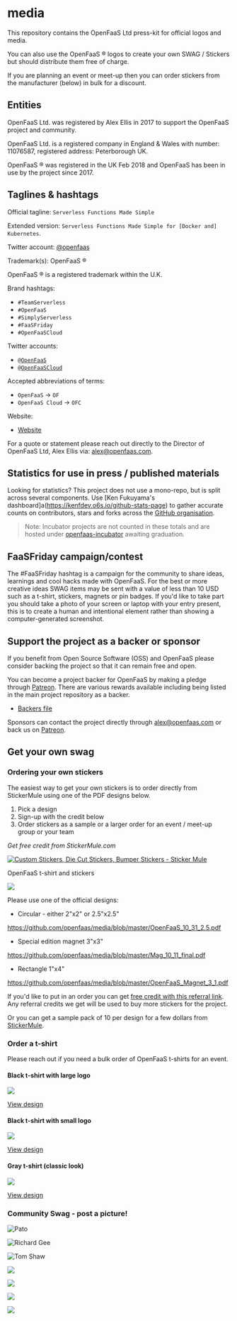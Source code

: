 # media

This repository contains the OpenFaaS Ltd press-kit for official logos and media.

You can also use the OpenFaaS &reg; logos to create your own SWAG / Stickers but should distribute them free of charge.

If you are planning an event or meet-up then you can order stickers from the manufacturer (below) in bulk for a discount.

## Entities

OpenFaaS Ltd. was registered by Alex Ellis in 2017 to support the OpenFaaS project and community.

OpenFaaS Ltd. is a registered company in England & Wales with number: 11076587, registered address: Peterborough UK.

OpenFaaS &reg; was registered in the UK Feb 2018 and OpenFaaS has been in use by the project since 2017.

## Taglines & hashtags

Official tagline: `Serverless Functions Made Simple`

Extended version: `Serverless Functions Made Simple for [Docker and] Kubernetes`.

Twitter account: [@openfaas](https://twitter.com/openfaas)

Trademark(s): OpenFaaS &reg;

OpenFaaS &reg; is a registered trademark within the U.K.

Brand hashtags:

* `#TeamServerless`
* `#OpenFaaS`
* `#SimplyServerless`
* `#FaaSFriday`
* `#OpenFaaSCloud`

Twitter accounts:

* [`@OpenFaaS`](https://twitter.com/openfaas)
* [`@OpenFaaSCloud`](https://twitter.com/openfaascloud)

Accepted abbreviations of terms:

* `OpenFaaS` -> `OF`
* `OpenFaaS Cloud` -> `OFC`

Website:

* [Website](https://www.openfaas.com)

For a quote or statement please reach out directly to the Director of OpenFaaS Ltd, Alex Ellis via: alex@openfaas.com.

## Statistics for use in press / published materials

Looking for statistics? This project does not use a mono-repo, but is split across several components. Use [Ken Fukuyama's dashboard]a(https://kenfdev.o6s.io/github-stats-page) to gather accurate counts on contributors, stars and forks across the [GitHub organisation](https://github.com/openfaas).

> Note: Incubator projects are not counted in these totals and are hosted under [openfaas-incubator](https://github.com/openfaas-incubator) awaiting graduation.

## FaaSFriday campaign/contest

The #FaaSFriday hashtag is a campaign for the community to share ideas, learnings and cool hacks made with OpenFaaS. For the best or more creative ideas SWAG items may be sent with a value of less than 10 USD such as a t-shirt, stickers, magnets or pin badges. If you'd like to take part you should take a photo of your screen or laptop with your entry present, this is to create a human and intentional element rather than showing a computer-generated screenshot.

## Support the project as a backer or sponsor

If you benefit from Open Source Software (OSS) and OpenFaaS please consider backing the project so that it can remain free and open.

You can become a project backer for OpenFaaS by making a pledge through [Patreon](https://www.patreon.com/alexellis). There are various rewards available including being listed in the main project repository as a backer.

* [Backers file](https://github.com/openfaas/faas/blob/master/BACKERS.md)

Sponsors can contact the project directly through alex@openfaas.com or back us on [Patreon](https://www.patreon.com/alexellis).

## Get your own swag

### Ordering your own stickers

The easiest way to get your own stickers is to order directly from StickerMule using one of the PDF designs below.

1) Pick a design
2) Sign-up with the credit below
3) Order stickers as a sample or a larger order for an event / meet-up group or your team

*Get free credit from StickerMule.com*

<a href="https://www.stickermule.com/uk/unlock?ref_id=5304980701">
  <img alt="Custom Stickers, Die Cut Stickers, Bumper Stickers - Sticker Mule" border="0" src="https://res.cloudinary.com/print-bear/image/upload/v1531752798/banners/stickermule-invite-friends-medium.jpg" />
</a>

OpenFaaS t-shirt and stickers

![](https://pbs.twimg.com/media/DVdJ9q4XkAUmrfv.jpg:small)

Please use one of the official designs:

* Circular - either 2"x2" or 2.5"x2.5"

https://github.com/openfaas/media/blob/master/OpenFaaS_10_31_2.5.pdf

* Special edition magnet 3"x3"

https://github.com/openfaas/media/blob/master/Mag_10_11_final.pdf

* Rectangle 1"x4"

https://github.com/openfaas/media/blob/master/OpenFaaS_Magnet_3_1.pdf

If you'd like to put in an order you can get [free credit with this referral link](https://www.stickermule.com/uk/unlock?ref_id=5304980701). Any referral credits we get will be used to buy more stickers for the project.

Or you can get a sample pack of 10 per design for a few dollars from [StickerMule](https://www.stickermule.com/samples/stickers).

### Order a t-shirt

Please reach out if you need a bulk order of OpenFaaS t-shirts for an event.

#### Black t-shirt with large logo

![](https://pbs.twimg.com/media/D5-huv3XkAAnTU_.jpg:large)

[View design](./t-shirts/classic/)

#### Black t-shirt with small logo

![](https://pbs.twimg.com/media/D7M7XxaWkAo2kXi.jpg)

[View design](./t-shirts/fall-2018/)

#### Gray t-shirt (classic look)

![](https://pbs.twimg.com/media/D5aRRVYWAAUdQ2K.jpg)

[View design](./t-shirts/classic/)

### Community Swag - post a picture!

![Pato](https://pbs.twimg.com/media/DuWI-I3UYAAxz0l.jpg)

![Richard Gee](https://pbs.twimg.com/media/D5_YsRtX4AcaBvi.jpg)

![Tom Shaw](https://pbs.twimg.com/media/Dw-KvQFWoAETDrN.jpg)

![](https://pbs.twimg.com/media/DQZwPH8U8AAzjNd.jpg)

![](https://pbs.twimg.com/media/DOJS4BhW4AU9uph.jpg)

![](https://pbs.twimg.com/media/DQUgLSrVoAAWp0p.jpg)

![](https://pbs.twimg.com/media/DJaLlkJXgAEN-af.jpg)
